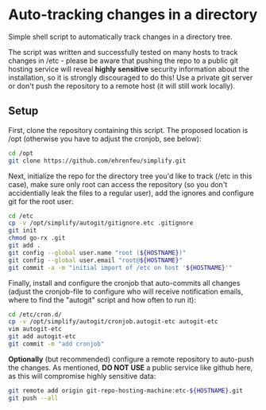 Auto-tracking changes in a directory
====================================

Simple shell script to automatically track changes in a directory tree.

The script was written and successfully tested on many hosts to track changes
in /etc - please be aware that pushing the repo to a public git hosting service
will reveal **highly sensitive** security information about the installation,
so it is strongly discouraged to do this! Use a private git server or don't
push the repository to a remote host (it will still work locally).

Setup
-----

First, clone the repository containing this script. The proposed location is
/opt (otherwise you have to adjust the cronjob, see below):

```bash
cd /opt
git clone https://github.com/ehrenfeu/simplify.git
```

Next, initialize the repo for the directory tree you'd like to track (/etc in
this case), make sure only root can access the repository (so you don't
accidentially leak the files to a regular user), add the ignores and configure
git for the root user:

```bash
cd /etc
cp -v /opt/simplify/autogit/gitignore.etc .gitignore
git init
chmod go-rx .git
git add .
git config --global user.name "root (${HOSTNAME})" 
git config --global user.email "root@${HOSTNAME}" 
git commit -a -m "initial import of /etc on host '${HOSTNAME}'" 
```

Finally, install and configure the cronjob that auto-commits all changes
(adjust the cronjob-file to configure who will receive notification emails,
where to find the "autogit" script and how often to run it):

```bash
cd /etc/cron.d/
cp -v /opt/simplify/autogit/cronjob.autogit-etc autogit-etc
vim autogit-etc
git add autogit-etc
git commit -m "add cronjob" 
```

**Optionally** (but recommended) configure a remote repository to auto-push the
changes. As mentioned, **DO NOT USE** a public service like github here, as
this will compromise highly sensitive data:
```bash
git remote add origin git-repo-hosting-machine:etc-${HOSTNAME}.git
git push --all
```

